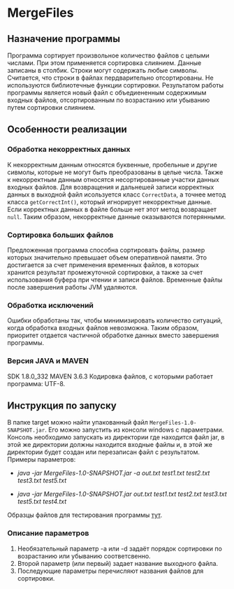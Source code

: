 # MergeFiles
## Назначение программы
Программа сортирует произвольное количество файлов с целыми числами. При этом применяется сортировка слиянием. Данные записаны в столбик. Строки могут содержать любые символы. Считается, что строки в файлах пердварительно отсортированы. Не используются библиотечные функции сортировки. 
Результатом работы программы является новый файл с объедиененным содержимым входных файлов, отсортированным по возрастанию или убыванию путем сортировки слиянием.
## Особенности реализации
### Обработка некорректных данных
К некорректным данным относятся буквенные, пробельные и другие сивмолы, которые не могут быть преобразованы в целые числа. Также к некорректным данным относятся несортированные участки данных входных файлов. Для возвращения и дальнешей записи корректных данных в выходной файл исользуется класс `CorrectData`, а точнее метод класса `getCorrectInt()`, который игнорирует некорректные данные. Если корректных данных в файле больше нет этот метод возвращает `null`. Таким образом, некорректные данные оказываются потерянными.
### Сортировка больших файлов
Предложенная программа способна сортировать файлы, размер которых значительно превышает объем оперативной памяти. Это достигается за счет применения временных файлов, в которых хранится результат промежуточной сортировки, а также за счет использования буфера при чтении и записи файлов. Временные файлы после завершения работы JVM удаляются. 
### Обработка исключений
Ошибки обработаны так, чтобы минимизировать количество ситуаций, когда обработка входных файлов невозможна. Таким образом, приоритет отдается частичной обработке данных вместо завершения программы.  
### Версия JAVA и MAVEN
SDK 1.8.0_332 
MAVEN 3.6.3
Кодировка файлов, с которыми работает программа: UTF-8.
## Инструкция по запуску
В папке target можно найти упакованный файл `MergeFiles-1.0-SNAPSHOT.jar`. Его можно запустить из консоли windows с параметрами. Консоль необходимо запускать из директории где находится файл jar, в этой же директории должны находится входные файлы и, в этой же директории будет создан или перезаписан файл с результатом. Примеры параметров:

+ *java -jar MergeFiles-1.0-SNAPSHOT.jar -a out.txt test1.txt test2.txt test3.txt test5.txt*

+ *java -jar MergeFiles-1.0-SNAPSHOT.jar out.txt test1.txt test2.txt test3.txt test5.txt test4.txt*

Образцы файлов для тестирования программы [тут](https://drive.google.com/drive/folders/15tQcqFTH5B2cBWTsaCzeyUCEBvZG13Yz?usp=sharing).
### Описание параметров
1. Необязательный параметр -a или -d задаёт порядок сортировки по возрастанию или убыванию соответсвенно. 
2. Второй параметр (или первый) задает название выходного файла. 
3. Последующие параметры перечисляют названия файлов для сортировки. 

